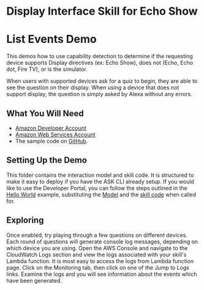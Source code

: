 # Display Interface Skill for Echo Show

# List Events Demo
This demos how to use capability detection to determine if the requesting device supports Display directives (ex: Echo Show), does not (Echo, Echo dot, Fire TV), or is the simulator.

When users with supported devices ask for a quiz to begin, they are able to see the question on their display. When using a device that does not support display, the question is simply asked by Alexa without any errors.

## What You Will Need
*  [Amazon Developer Account](http://developer.amazon.com/alexa)
*  [Amazon Web Services Account](http://aws.amazon.com/)
*  The sample code on [GitHub](https://github.com/alexa/alexa-cookbook/tree/master/feature-demos/skill-demo-display-directive/listTemplate/).

## Setting Up the Demo
This folder contains the interaction model and skill code.  It is structured to make it easy to deploy if you have the ASK CLI already setup.  If you would like to use the Developer Portal, you can follow the steps outlined in the [Hello World](https://github.com/alexa/skill-sample-nodejs-hello-world) example, substituting the [Model](./models/en-US.json) and the [skill code](./lambda/custom/index.js) when called for.

## Exploring

Once enabled, try playing through a few questions on different devices. Each round of questions will generate console log messages, depending on which device you are using. Open the AWS Console and navigate to the CloudWatch Logs section and view the logs associated with your skill's Lambda function. It is most easy to access the logs from Lambda function page. Click on the Monitoring tab, then click on one of the Jump to Logs links. Examine the logs and you will see information about the events which have been generated.
